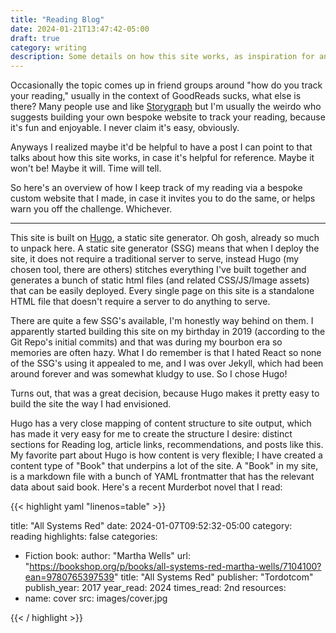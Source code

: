 ```yaml
---
title: "Reading Blog"
date: 2024-01-21T13:47:42-05:00
draft: true
category: writing
description: Some details on how this site works, as inspiration for anyone looking to make their own reading log.
---
```


Occasionally the topic comes up in friend groups around "how do you track your reading," usually in the context of GoodReads sucks, what else is there? Many people use and like [Storygraph](https://app.thestorygraph.com) but I'm usually the weirdo who suggests building your own bespoke website to track your reading, because it's fun and enjoyable. I never claim it's easy, obviously.

Anyways I realized maybe it'd be helpful to have a post I can point to that talks about how this site works, in case it's helpful for reference. Maybe it won't be! Maybe it will. Time will tell.

So here's an overview of how I keep track of my reading via a bespoke custom website that I made, in case it invites you to do the same, or helps warn you off the challenge. Whichever.

---

This site is built on [Hugo](https://gohugo.io), a static site generator. Oh gosh, already so much to unpack here. A static site generator (SSG) means that when I deploy the site, it does not require a traditional server to serve, instead Hugo (my chosen tool, there are others) stitches everything I've built together and generates a bunch of static html files (and related CSS/JS/Image assets) that can be easily deployed. Every single page on this site is a standalone HTML file that doesn't require a server to do anything to serve.

There are quite a few SSG's available, I'm honestly way behind on them. I apparently started building this site on my birthday in 2019 (according to the Git Repo's initial commits) and that was during my bourbon era so memories are often hazy. What I do remember is that I hated React so none of the SSG's using it appealed to me, and I was over Jekyll, which had been around forever and was somewhat kludgy to use. So I chose Hugo!

Turns out, that was a great decision, because Hugo makes it pretty easy to build the site the way I had envisioned. 

Hugo has a very close mapping of content structure to site output, which has made it very easy for me to create the structure I desire: distinct sections for Reading log, article links, recommendations, and posts like this. My favorite part about Hugo is how content is very flexible; I have created a content type of "Book" that underpins a lot of the site. A "Book" in my site, is a markdown file with a bunch of YAML frontmatter that has the relevant data about said book. Here's a recent Murderbot novel that I read:

{{< highlight yaml "linenos=table" >}}

title: "All Systems Red"
date: 2024-01-07T09:52:32-05:00
category: reading
highlights: false
categories:
  - Fiction
book:
  author: "Martha Wells"
  url: "https://bookshop.org/p/books/all-systems-red-martha-wells/7104100?ean=9780765397539"
  title: "All Systems Red"
  publisher: "Tordotcom"
  publish_year: 2017
  year_read: 2024
  times_read: 2nd
resources:
  - name: cover
    src: images/cover.jpg

{{< / highlight >}}